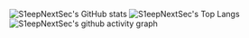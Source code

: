 ![S1eepNextSec's GitHub stats](https://github-readme-stats.vercel.app/api?username=S1eepNextSec)
![S1eepNextSec's Top Langs](https://github-readme-stats.vercel.app/api/top-langs/?username=S1eepNextSec)
![S1eepNextSec's github activity graph](https://github-readme-activity-graph.vercel.app/graph?username=S1eepNextSec)
